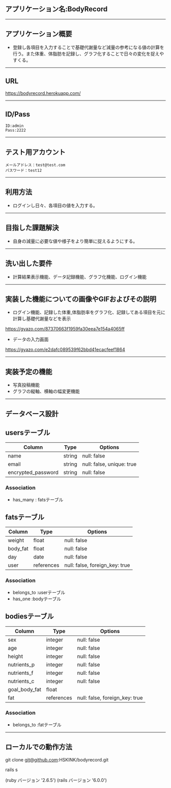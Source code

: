 ## アプリケーション名:BodyRecord
---
## アプリケーション概要
- 登録し各項目を入力することで基礎代謝量など減量の参考になる値の計算を行う。また体重、体脂肪を記録し、グラフ化することで日々の変化を捉えやすくる。
---
## URL
  https://bodyrecord.herokuapp.com/

---
## ID/Pass
    ID:admin  
    Pass:2222
---
## テスト用アカウント
    メールアドレス：test@test.com
    パスワード：test12
---
## 利用方法
- ログインし日々、各項目の値を入力する。
---
## 目指した課題解決
- 自身の減量に必要な値や様子をより簡単に捉えるようにする。
---
## 洗い出した要件
- 計算結果表示機能、データ記録機能、グラフ化機能、ログイン機能
---
## 実装した機能についての画像やGIFおよびその説明
- ログイン機能、記録した体重,体脂肪率をグラフ化、記録してある項目を元に計算し基礎代謝量などを表示 

https://gyazo.com/87370663f1959fa30eea7e154a4065ff
- データの入力画面 

https://gyazo.com/e2dafc089539f62bbd41ecacfeef1864

---
## 実装予定の機能
- 写真投稿機能
- グラフの縦軸、横軸の幅変更機能
---
## データベース設計
	
## usersテーブル

|Column             |Type   |Options                   |
|-------------------|-------|--------------------------|
|name               |string |null: false               |
|email              |string |null: false, unique: true |
|encrypted_password |string |null: false               |

### Association
- has_many : fatsテーブル


## fatsテーブル

|Column   |Type       |Options                        |
|---------|-----------|-------------------------------|
|weight   |float      |null: false                    |
|body_fat |float      |null: false                    |
|day      |date       |null: false                    |
|user     |references |null: false, foreign_key: true |

### Association
- belongs_to :userテーブル
- has_one :bodyテーブル


## bodiesテーブル

|Column        |Type       |Options                        |
|--------------|-----------|-------------------------------|
|sex           |integer    |null: false                    |
|age           |integer    |null: false                    |
|height        |integer    |null: false                    |
|nutrients_p   |integer    |null: false                    |
|nutrients_f   |integer    |null: false                    |
|nutrients_c   |integer    |null: false                    |
|goal_body_fat |float      |                               |
|fat           |references |null: false, foreign_key: true |

### Association
- belongs_to :fatテーブル
---
## ローカルでの動作方法
git clone git@github.com:HSKINK/bodyrecord.git

rails s

(ruby バージョン '2.6.5') (rails バージョン '6.0.0')
